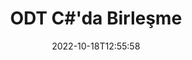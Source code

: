 ---
############################# Static ############################
layout: "auto-gen-merge"
date: 2022-10-18T12:55:58
draft: false
otherformats: otp ott pdf pps ppsx ppt pptx rtf tex vdx vsdm vsdx vssm vssx vstm vstx

############################# Head ############################
head_title: "ODT Dosyalarını C# İçinde Birleştir | ODT Birleşme"
head_description: "C# .NET doküman birleştirme API'sini kullanarak birden fazla ODT dosyasını tek bir dosyada birleştirin. Çeşitli belgelerden belirli sayfaları veya sayfa aralıklarını tek bir belgede birleştirin."

############################# Header ############################
title: "ODT C#'da Birleşme"
description: "ODT kodunu birkaç satır .NET koduyla birleştirin."
bg_image: "https://cms.admin.containerize.com/templates/aspose/App_Themes/V3/images/bg/header1.png"
bg_overlay: false
button:
    enable: true
    icon: "fas fa-arrow-down"
    label: "Ücretsiz deneme sürümünü indirin"
    link: "https://downloads.groupdocs.com/merger/net"

############################# SubMenu ############################
submenu:
    enable: true

    left:
        img_alt: "GroupDocs.Merger for .NET"
        image: "https://cms.admin.containerize.com/templates/groupdocs/images/product-logos/90x90-noborder/groupdocs-merger-net.png"
        product: "GroupDocs.Merger"
        platform: ".NET"

    middle:
        button:

            # button loop
            - link: "https://apireference.groupdocs.com/merger/net"
              text: "API Referansı"

            # button loop
            - link: "https://github.com/groupdocs-merger"
              text: "Kod Örnekleri"

            # button loop
            - link: "https://products.groupdocs.app/merger/family"
              text: "Canlı Demolar"

            # button loop
            - link: "https://purchase.groupdocs.com/pricing/merger/net"
              text: "fiyatlandırma"

    right:
        link_download: "https://downloads.groupdocs.com/merger"
        link_learn: "https://docs.groupdocs.com/merger/net"
        link_buy: "https://purchase.groupdocs.com"

############################# About ############################
about:
    enable: true
    title: "GroupDocs.Merger for .NET API'si hakkında"
    content: |
        [GroupDocs.Merger for .NET](/tr/merger/net/) birden çok PDF, Microsoft Office (Word, Excel, PowerPoint, OneNote), OpenDocument, HTML, görüntü ve diğer birçok belgeyi .NET uygulamalarında tek bir dosyada toplayın. ODT belgelerini birleştirmenize izin verildiği için GroupDocs.Merger size çok fazla çaba kazandıracak - herhangi bir üçüncü taraf yazılımı, masaüstü uygulaması veya eklenti yüklemenize gerek yoktur. Artık zamanınızı boşa harcamanıza ve dosyaları manuel olarak birleştirmenize gerek yok! GroupDocs'un misyonu, en iyi kaliteyi sağlamak ve belge işleme iş akışlarını basitleştirmektir.
        
        GroupDocs.Merger API, dosya birleştirme özelliklerine ihtiyaç duyan kurumsal çözümler için doğru bir seçimdir. Bu API'ler, .NET Framework, .NET Standard, .NET Core, Mono dahil olmak üzere tüm büyük işletim sistemlerinde ve platformlarda iyi bir şekilde desteklenir.

############################# Steps ############################
steps:
    enable: true
    title_left: "Birden Çok ODT Dosya Nasıl Birleştirilir"
    content_left: |
        [GroupDocs.Merger for .NET](/tr/merger/net}/), .NET geliştiricilerinin, bir birkaç kolay adım.
        
        * Yeni **Birleşme** örneği oluşturun ve kaynak belge yolunu yapıcı parametresi olarak iletin.
        * **Merger** sınıfından **Join**'i arayın ve ikinci kaynak belge yolunu iletin.
        * Birleştirilmiş belgeyi kaydetmek için **Birleşme** sınıfından **Kaydet**'i arayın.

    title_right: "sistem gereksinimleri"
    content_right: |
        GroupDocs.Merger for .NET API'leri, tüm büyük platformlarda ve işletim sistemlerinde desteklenir. Aşağıdaki kodu çalıştırmadan önce lütfen aşağıdaki ön koşulların sisteminizde kurulu olduğundan emin olun.

        * İşletim Sistemleri: Microsoft Windows, Linux, MacOS
        * Geliştirme Ortamları: Visual Studio, Xamarin, MonoDevelop
        * çerçeveler: .NET Framework, .NET Standard, .NET Core, Mono
        * GroupDocs.Merger for .NET ürününün en son sürümünü [NuGet](https://www.nuget.org/packages/groupdocs.merger) adresinden indirin
         
    code: |
     {{% merger/additional-styles %}}
     {{< merger/code-merger title="C# örnek kodunu kullanarak ODT dosyaları nasıl birleştirilir">}}

        ```csharp    
        // GroupDocs.Merger API'sini kullanarak ODT dosyalarını birleştirin
        // Giriş ODT belgesiyle Birleşmeyi Örneklendir
        using (Merger merger = new Merger("input1.odt"))
          {
            // Birleşme sınıfı örneğinin Join yöntemini çağırın ve ikinci kaynak belge yolunu iletin
            merger.Join("input2.odt");
    
            // Birleştirilmiş belgeyi kaydetmek için Birleşme sınıfı örneğinin Kaydet yöntemini çağırın
            merger.Save("merged-file.odt");
          }
        ```
     {{< /merger/code-merger >}}

############################# Demos ############################
demos:
    enable: true
    title: "Canlı Demolar - Belgeleri Birleştirmek için Çevrimiçi Uygulama"
    content: |
       Şu anda [GroupDocs.Merger Live Demos](https://products.groupdocs.app/merger/odt) web sitesini ziyaret ederek birden fazla ODT dosyayı birleştirin.
       Canlı demo aşağıdaki avantajlara sahiptir.
        
############################# About Formats ############################
about_formats:
    enable: true

############################# More Formats ############################
more_formats:
    enable: true
    title: "Diğer Belge Formatlarını Birleştirme"
    content: |
        .NET, dosya biçimleri ve resimler için birleşme API'sini belgeler. Aşağıda belirtildiği gibi bazı popüler belge biçimlerini birleştirin.

############################# Back to top ###############################
back_to_top:
    enable: true
---